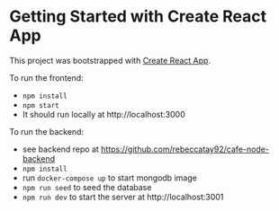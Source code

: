 # Getting Started with Create React App

This project was bootstrapped with [Create React App](https://github.com/facebook/create-react-app).

To run the frontend:
- `npm install`
- `npm start`
- It should run locally at http://localhost:3000

To run the backend:

- see backend repo at https://github.com/rebeccatay92/cafe-node-backend
- `npm install`
- run `docker-compose up` to start mongodb image
- `npm run seed` to seed the database
- `npm run dev` to start the server at http://localhost:3001
